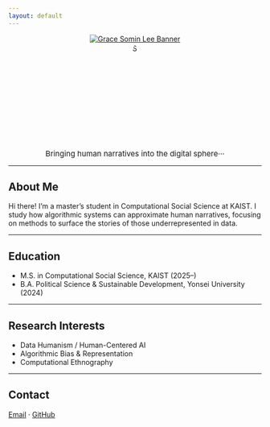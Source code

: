 ```yaml
---
layout: default
---
```

<!-- Link to compiled CSS -->
<link rel="stylesheet" href="/assets/css/style.css">

<!-- Custom Clickable Banner (Centered) -->
<div style="text-align: center; margin-top: 5px;">
  <a href="https://gracesominl.github.io">
    <img src="https://capsule-render.vercel.app/api?type=blur&color=timeGradient&height=180&section=header&text=Grace%20Somin%20Lee&fontSize=35&fontColor=474747" alt="Grace Somin Lee Banner" style="max-width: 100%;"/>
  </a>
</div>

<!-- Profile Image -->
<div style="text-align: center; margin-top: 0px;">
  <img src="/assets/img/face2.JPG" alt="Grace Somin Lee"  style="width: 100%; max-width: 200px; height: 200px; object-fit: cover;
            clip-path: polygon(50% 0%, 61% 35%, 98% 35%, 68% 57%, 
                               79% 91%, 50% 70%, 21% 91%, 32% 57%, 
                               2% 35%, 39% 35%);
            " />
</div>

<!-- Intro Text -->
<div style="text-align: center; font-size: 15px; margin-top: 10px;">
  Bringing human narratives into the digital sphere···
</div>

---

## About Me

Hi there! I’m a master’s student in Computational Social Science at KAIST.
I study how algorithmic systems can approximate human narratives, focusing on methods to surface the stories of those underrepresented in data. 

---

## Education
- M.S. in Computational Social Science, KAIST (2025–)  
- B.A. Political Science & Sustainable Development, Yonsei University (2024)

---

## Research Interests 
- Data Humanism / Human-Centered AI
- Algorithmic Bias & Representation 
- Computational Ethnography  

---

## Contact
[Email](gracesomin@kaist.ac.kr) · [GitHub](https://github.com/gracesominl)
